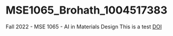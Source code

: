 # MSE1065_Brohath_1004517383
Fall 2022 - MSE 1065 - AI in Materials Design 
This is a test 
<a href = "10.1016/j.joule.2021.12.003"> DOI <a>
